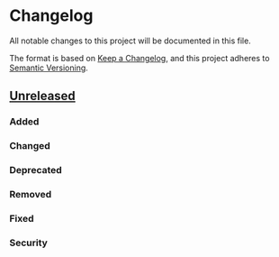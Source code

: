# Changelog

All notable changes to this project will be documented in this file.

The format is based on [Keep a Changelog](https://keepachangelog.com/en/1.1.0/), and this project adheres to [Semantic Versioning](https://semver.org/spec/v2.0.0.html).

## [Unreleased]

### Added

### Changed

### Deprecated

### Removed

### Fixed

### Security

[Unreleased]: https://github.com/PalladioSimulator/Palladio-Supporting-EclipseJavaDevelopmentTools/compare/releases/5.1.0...HEAD
[5.1.0]: https://github.com/PalladioSimulator/Palladio-Supporting-EclipseJavaDevelopmentTools/compare/8bc07...releases/5.1.0
[development after 1.4.0]: https://github.com/PalladioSimulator/Palladio-Supporting-EclipseJavaDevelopmentTools/compare/e46b0...8bc07
[1.4.0]: https://github.com/PalladioSimulator/Palladio-Supporting-EclipseJavaDevelopmentTools/commit/e46b0003803a8ccda7c3aa380ff2c759937d1ccb